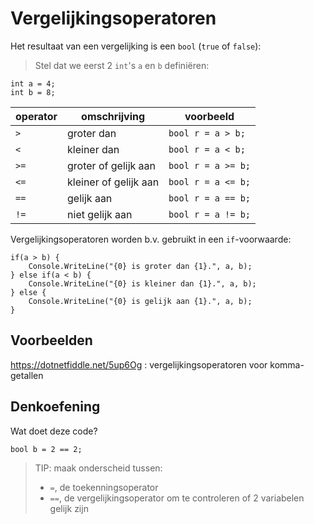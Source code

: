 # Vergelijkingsoperatoren

Het resultaat van een vergelijking is een `bool` (`true` of `false`):

> Stel dat we eerst 2 `int`'s `a` en `b` definiëren:

```
int a = 4;
int b = 8;
```

| operator | omschrijving          | voorbeeld          |
|----------|-----------------------|--------------------|
| `>`      | groter dan            | `bool r = a > b;`  |
| `<`      | kleiner dan           | `bool r = a < b;`  |
| `>=`     | groter of gelijk aan  | `bool r = a >= b;` |
| `<=`     | kleiner of gelijk aan | `bool r = a <= b;` |
| `==`     | gelijk aan            | `bool r = a == b;` |
| `!=`     | niet gelijk aan       | `bool r = a != b;` |

Vergelijkingsoperatoren worden b.v. gebruikt in een `if`-voorwaarde:

```
if(a > b) {
    Console.WriteLine("{0} is groter dan {1}.", a, b);
} else if(a < b) {
    Console.WriteLine("{0} is kleiner dan {1}.", a, b);
} else {
    Console.WriteLine("{0} is gelijk aan {1}.", a, b);
}
```

## Voorbeelden

https://dotnetfiddle.net/5up6Og : vergelijkingsoperatoren voor komma-getallen

## Denkoefening

Wat doet deze code?

```
bool b = 2 == 2;
```

> TIP: maak onderscheid tussen:
> - `=`, de toekenningsoperator
> - `==`, de vergelijkingsoperator om te controleren of 2 variabelen gelijk zijn

